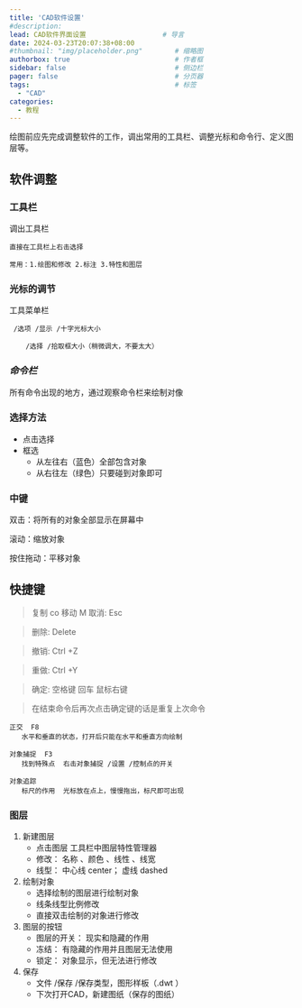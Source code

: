 ```yaml
---
title: 'CAD软件设置'             
#description:             
lead: CAD软件界面设置                   # 导言
date: 2024-03-23T20:07:38+08:00
#thumbnail: "img/placeholder.png"        # 缩略图
authorbox: true                          # 作者框
sidebar: false                           # 侧边栏
pager: false                             # 分页器
tags:                                    # 标签
  - "CAD"
categories:
  - 教程
---
```


绘图前应先完成调整软件的工作，调出常用的工具栏、调整光标和命令行、定义图层等。
<!--more-->

## 软件调整
### 工具栏
  调出工具栏

    直接在工具栏上右击选择

    常用：1.绘图和修改 2.标注 3.特性和图层

### 光标的调节
  工具菜单栏

     /选项 /显示 /十字光标大小

        /选择 /拾取框大小（稍微调大，不要太大）


### *命令栏*
   所有命令出现的地方，通过观察命令栏来绘制对像

### 选择方法
  * 点击选择
  * 框选
     - 从左往右（蓝色）全部包含对象
     - 从右往左（绿色）只要碰到对象即可

### 中键
  双击：将所有的对象全部显示在屏幕中
   
  滚动：缩放对象
  
  按住拖动：平移对象

## 快捷键

  >复制  co
  >移动  M
  >取消:  Esc 

  >删除:  Delete 

  >撤销:  Ctrl +Z 

  >重做:  Ctrl +Y
  
  >确定:
    空格键  回车  鼠标右键

  >在结束命令后再次点击确定键的话是重复上次命令

    正交  F8
       水平和垂直的状态，打开后只能在水平和垂直方向绘制

    对象捕捉  F3
       找到特殊点  右击对象捕捉 /设置 /控制点的开关

    对象追踪
       标尺的作用  光标放在点上，慢慢拖出，标尺即可出现
### 图层
1. 新建图层
    - 点击图层 工具栏中图层特性管理器
    - 修改：  名称  、颜色  、线性  、线宽
    - 线型：  中心线 center；
             虚线 dashed
2. 绘制对象
    - 选择绘制的图层进行绘制对象
    - 线条线型比例修改
    - 直接双击绘制的对象进行修改
3. 图层的按钮
    - 图层的开关：  现实和隐藏的作用
    - 冻结：  有隐藏的作用并且图层无法使用
    - 锁定：  对象显示，但无法进行修改
4. 保存
    - 文件 /保存 /保存类型，图形样板（.dwt ）
    - 下次打开CAD，新建图纸（保存的图纸）
